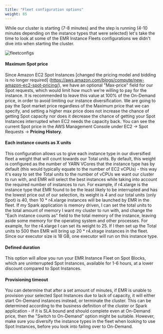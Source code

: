```yaml
---
title: "Fleet configuration options"
weight: 85
---
```


While our cluster is starting (7-8 minutes) and the step is running (4-10 minutes depending on the instance types that were selected) let's take the time to look at some of the EMR Instance Fleets configurations we didn't dive into when starting the cluster.

![fleetconfigs](/images/running-emr-spark-apps-on-spot/emrinstancefleets-core1.png)

#### Maximum Spot price 
Since Amazon EC2 Spot Instances [changed the pricing model and bidding is no longer required] (https://aws.amazon.com/blogs/compute/new-amazon-ec2-spot-pricing/), we have an optional "Max-price" field for our Spot requests, which would limit how much we're willing to pay for the instance. It is recommended to leave this value at 100% of the On-Demand price, in order to avoid limiting our instance diversification. We are going to pay the Spot market price regardless of the Maximum price that we can specify, and setting a higher max price does not increase the chance of getting Spot capacity nor does it decrease the chance of getting your Spot Instances interrupted when EC2 needs the capacity back. You can see the current Spot price in the AWS Management Console under EC2 -> Spot Requests -> **Pricing History**.

#### Each instance counts as X units
This configuration allows us to give each instance type in our diversified fleet a weight that will count towards our Total units. By default, this weight is configured as the number of YARN VCores that the instance type has by default (this would typically equate to the number of EC2 vCPUs) - this way it's easy to set the Total units to the number of vCPUs we want our cluster to run with, and EMR will select the best instances while taking into account the required number of instances to run. For example, if r4.xlarge is the instance type that EMR found to be the least likely to be interrupted and has the lowest price out of our selection, its weight is 4 and our total units (only Spot) is 40, then 10 * r4.xlarge instances will be launched by EMR in the fleet.
If my Spark application is memory driven, I can set the total units to the total amount of memory I want my cluster to run with, and change the "Each instance counts as" field to the total memory of the instance, leaving aside some memory for the operating system and other processes. For example, for the r4.xlarge I can set its weight to 25. If I then set up the Total units to 500 then EMR will bring up 20 * r4.xlrage instances in the fleet. Since our executor size is 18 GB, one executor will run on this instance type.

#### Defined duration
This option will allow you run your EMR Instance Fleet on Spot Blocks, which are uninterrupted Spot Instances, available for 1-6 hours, at a lower discount compared to Spot Instances.

#### Provisioning timeout
You can determine that after a set amount of minutes, if EMR is unable to provision your selected Spot Instances due to lack of capacity, it will either start On-Demand instances instead, or terminate the cluster. This can be determined according to the business definition of the cluster or Spark application - if it is SLA bound and should complete even at On-Demand price, then the "Switch to On-Demand" option might be suitable. However, make sure you diversify the instance types in the fleet when looking to use Spot Instances, before you look into failing over to On-Demand.